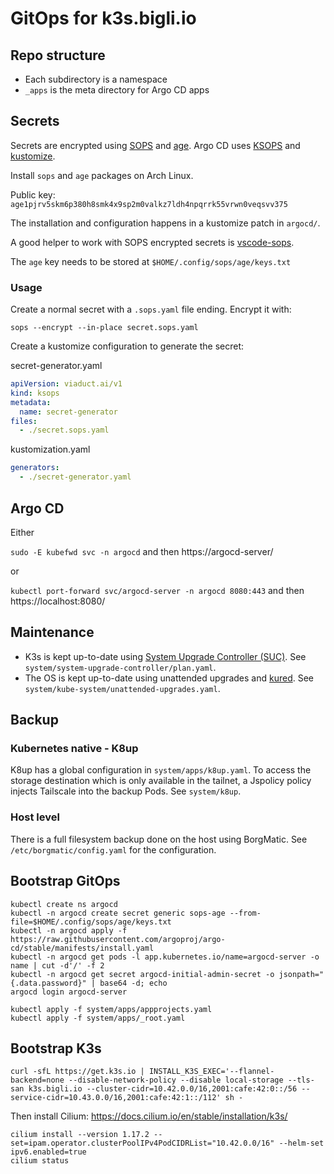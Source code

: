 # GitOps for k3s.bigli.io

## Repo structure

* Each subdirectory is a namespace
* `_apps` is the meta directory for Argo CD apps

## Secrets

Secrets are encrypted using [SOPS](https://github.com/mozilla/sops) and [age](https://github.com/FiloSottile/age).
Argo CD uses [KSOPS](https://github.com/viaduct-ai/kustomize-sops) and [kustomize](https://github.com/kubernetes-sigs/kustomize/).

Install `sops` and `age` packages on Arch Linux.

Public key: `age1pjrv5skm6p380h8smk4x9sp2m0valkz7ldh4npqrrk55vrwn0veqsvv375`

The installation and configuration happens in a kustomize patch in `argocd/`.

A good helper to work with SOPS encrypted secrets is [vscode-sops](https://github.com/signageos/vscode-sops).

The `age` key needs to be stored at `$HOME/.config/sops/age/keys.txt`

### Usage

Create a normal secret with a `.sops.yaml` file ending. Encrypt it with:

```
sops --encrypt --in-place secret.sops.yaml
```

Create a kustomize configuration to generate the secret:

secret-generator.yaml
```yaml
apiVersion: viaduct.ai/v1
kind: ksops
metadata:
  name: secret-generator
files:
  - ./secret.sops.yaml
```

kustomization.yaml
```yaml
generators:
  - ./secret-generator.yaml
```

## Argo CD

Either

`sudo -E kubefwd svc -n argocd` and then https://argocd-server/

or

`kubectl port-forward svc/argocd-server -n argocd 8080:443` and
then https://localhost:8080/

## Maintenance

* K3s is kept up-to-date using [System Upgrade Controller (SUC)](https://github.com/rancher/system-upgrade-controller).
  See `system/system-upgrade-controller/plan.yaml`.
* The OS is kept up-to-date using unattended upgrades and [kured](https://github.com/kubereboot/kured).
  See `system/kube-system/unattended-upgrades.yaml`.

## Backup

### Kubernetes native - K8up

K8up has a global configuration in `system/apps/k8up.yaml`.
To access the storage destination which is only available in the tailnet, a Jspolicy policy injects Tailscale into the backup Pods.
See `system/k8up`.

### Host level

There is a full filesystem backup done on the host using BorgMatic.
See `/etc/borgmatic/config.yaml` for the configuration.

## Bootstrap GitOps

```
kubectl create ns argocd
kubectl -n argocd create secret generic sops-age --from-file=$HOME/.config/sops/age/keys.txt
kubectl -n argocd apply -f https://raw.githubusercontent.com/argoproj/argo-cd/stable/manifests/install.yaml
kubectl -n argocd get pods -l app.kubernetes.io/name=argocd-server -o name | cut -d'/' -f 2
kubectl -n argocd get secret argocd-initial-admin-secret -o jsonpath="{.data.password}" | base64 -d; echo
argocd login argocd-server

kubectl apply -f system/apps/appprojects.yaml
kubectl apply -f system/apps/_root.yaml
```

## Bootstrap K3s

```
curl -sfL https://get.k3s.io | INSTALL_K3S_EXEC='--flannel-backend=none --disable-network-policy --disable local-storage --tls-san k3s.bigli.io --cluster-cidr=10.42.0.0/16,2001:cafe:42:0::/56 --service-cidr=10.43.0.0/16,2001:cafe:42:1::/112' sh -
```

Then install Cilium: https://docs.cilium.io/en/stable/installation/k3s/

```
cilium install --version 1.17.2 --set=ipam.operator.clusterPoolIPv4PodCIDRList="10.42.0.0/16" --helm-set ipv6.enabled=true
cilium status
```
